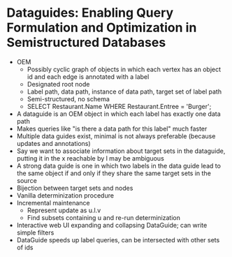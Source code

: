 # Dataguides: Enabling Query Formulation and Optimization in Semistructured Databases
- OEM
    - Possibly cyclic graph of objects in which each vertex has an object id
      and each edge is annotated with a label
    - Designated root node
    - Label path, data path, instance of data path, target set of label path
    - Semi-structured, no schema
    - SELECT Restaurant.Name WHERE Restaurant.Entree = 'Burger';
- A dataguide is an OEM object in which each label has exactly one data path
- Makes queries like "is there a data path for this label" much faster
- Multiple data guides exist, minimal is not always preferable (because updates
  and annotations)
- Say we want to associate information about target sets in the dataguide,
  putting it in the x reachable by l may be ambiguous
- A strong data guide is one in which two labels in the data guide lead to the
  same object if and only if they share the same target sets in the source
- Bijection between target sets and nodes
- Vanilla determinization procedure
- Incremental maintenance
    - Represent update as u.l.v
    - Find subsets containing u and re-run determinization
- Interactive web UI expanding and collapsing DataGuide; can write simple
  filters
- DataGuide speeds up label queries, can be intersected with other sets of ids

